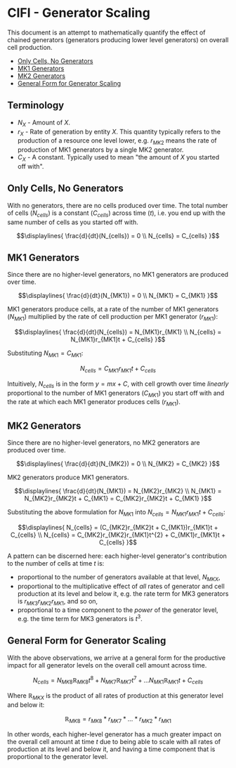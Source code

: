 # CIFI - Generator Scaling

This document is an attempt to mathematically quantify the effect of chained generators (generators producing lower level generators) on overall cell production.

- [Only Cells, No Generators](#only-cells-no-generators)
- [MK1 Generators](#mk1-generators)
- [MK2 Generators](#mk2-generators)
- [General Form for Generator Scaling](#general-form-for-generator-scaling)

## Terminology

- $N_{X}$ - Amount of $X$.
- $r_{X}$ - Rate of generation by entity $X$. This quantity typically refers to the production of a resource one level lower, e.g. $r_{MK2}$ means the rate of production of MK1 generators by a single MK2 generator.
- $C_{X}$ - A constant. Typically used to mean "the amount of $X$ you started off with".

## Only Cells, No Generators

With no generators, there are no cells produced over time. The total number of cells ($N_{cells}$) is a constant ($C_{cells}$) across time ($t$), i.e. you end up with the same number of cells as you started off with.

```math
\displaylines{
    \frac{d}{dt}(N_{cells}) = 0 \\
    N_{cells} = C_{cells}
}
```

## MK1 Generators

Since there are no higher-level generators, no MK1 generators are produced over time.

```math
\displaylines{
    \frac{d}{dt}(N_{MK1}) = 0 \\
    N_{MK1} = C_{MK1}
}
```

MK1 generators produce cells, at a rate of the number of MK1 generators ($N_{MK1}$) multiplied by the rate of cell production per MK1 generator ($r_{MK1}$):

```math
\displaylines{
    \frac{d}{dt}(N_{cells}) = N_{MK1}r_{MK1} \\
    N_{cells} = N_{MK1}r_{MK1}t + C_{cells}
}
```

Substituting $N_{MK1} = C_{MK1}$:

```math
N_{cells} = C_{MK1}r_{MK1}t + C_{cells}
```

Intuitively, $N_{cells}$ is in the form $y = mx + C$, with cell growth over time _linearly_ proportional to the number of MK1 generators ($C_{MK1}$) you start off with and the rate at which each MK1 generator produces cells ($r_{MK1}$).

## MK2 Generators

Since there are no higher-level generators, no MK2 generators are produced over time.

```math
\displaylines{
    \frac{d}{dt}(N_{MK2}) = 0 \\
    N_{MK2} = C_{MK2}
}
```

MK2 generators produce MK1 generators.

```math
\displaylines{
    \frac{d}{dt}(N_{MK1}) = N_{MK2}r_{MK2} \\
    N_{MK1} = N_{MK2}r_{MK2}t + C_{MK1} = C_{MK2}r_{MK2}t + C_{MK1}
}
```

Substituting the above formulation for $N_{MK1}$ into $N_{cells} = N_{MK1}r_{MK1}t + C_{cells}$:

```math
\displaylines{
    N_{cells} = (C_{MK2}r_{MK2}t + C_{MK1})r_{MK1}t + C_{cells} \\
    N_{cells} = C_{MK2}r_{MK2}r_{MK1}t^{2} + C_{MK1}r_{MK1}t + C_{cells}
}
```

A pattern can be discerned here: each higher-level generator's contribution to the number of cells at time $t$ is:
- proportional to the number of generators available at that level, $N_{MKX}$,
- proportional to the multiplicative effect of _all_ rates of generator and cell production at its level and below it, e.g. the rate term for MK3 generators is $r_{MK3}r_{MK2}r_{MK1}$, and so on,
- proportional to a time component to the _power_ of the generator level, e.g. the time term for MK3 generators is $t^{3}$.

## General Form for Generator Scaling

With the above observations, we arrive at a general form for the productive impact for all generator levels on the overall cell amount across time.

```math
N_{cells} = N_{MK8}\mathbb{R}_{MK8}t^{8} + N_{MK7}\mathbb{R}_{MK7}t^{7} + ... N_{MK1}\mathbb{R}_{MK1}t + C_{cells}
```

Where $`\mathbb{R}_{MKX}`$ is the product of all rates of production at this generator level and below it:

```math
\mathbb{R}_{MK8} = r_{MK8}*r_{MK7}* ... *r_{MK2}*r_{MK1}
```

In other words, each higher-level generator has a much greater impact on the overall cell amount at time $t$ due to being able to scale with all rates of production at its level and below it, and having a time component that is proportional to the generator level.
